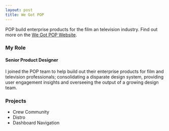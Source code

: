 ```yaml
---
layout: post
title: We Got POP
---
```


POP build enterprise products for the film an television industry.  Find out more on the [We Got POP Website](http://wwww.wegotpop.com).

### My Role 
#### Senior Product Designer
I joined the POP team to help build out their enterprise products for film and television professionals; consolidating a disparate design system, providing user engagement insights and overseeing the output of a growing design team.

### Projects

* Crew Community
* Distro
* Dashboard Navigation
